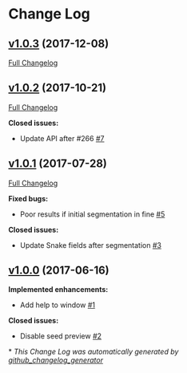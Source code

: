 # Change Log

## [v1.0.3](https://github.com/CellDynamics/RandomWalkSnakeFilter_quimp/tree/v1.0.3) (2017-12-08)
[Full Changelog](https://github.com/CellDynamics/RandomWalkSnakeFilter_quimp/compare/v1.0.2...v1.0.3)

## [v1.0.2](https://github.com/CellDynamics/RandomWalkSnakeFilter_quimp/tree/v1.0.2) (2017-10-21)
[Full Changelog](https://github.com/CellDynamics/RandomWalkSnakeFilter_quimp/compare/v1.0.1...v1.0.2)

**Closed issues:**

- Update API after \#266 [\#7](https://github.com/CellDynamics/RandomWalkSnakeFilter_quimp/issues/7)

## [v1.0.1](https://github.com/CellDynamics/RandomWalkSnakeFilter_quimp/tree/v1.0.1) (2017-07-28)
[Full Changelog](https://github.com/CellDynamics/RandomWalkSnakeFilter_quimp/compare/v1.0.0...v1.0.1)

**Fixed bugs:**

- Poor results if initial segmentation in fine [\#5](https://github.com/CellDynamics/RandomWalkSnakeFilter_quimp/issues/5)

**Closed issues:**

- Update Snake fields after segmentation [\#3](https://github.com/CellDynamics/RandomWalkSnakeFilter_quimp/issues/3)

## [v1.0.0](https://github.com/CellDynamics/RandomWalkSnakeFilter_quimp/tree/v1.0.0) (2017-06-16)
**Implemented enhancements:**

- Add help to window [\#1](https://github.com/CellDynamics/RandomWalkSnakeFilter_quimp/issues/1)

**Closed issues:**

- Disable seed preview [\#2](https://github.com/CellDynamics/RandomWalkSnakeFilter_quimp/issues/2)



\* *This Change Log was automatically generated by [github_changelog_generator](https://github.com/skywinder/Github-Changelog-Generator)*
